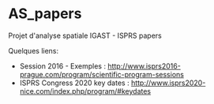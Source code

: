 # AS_papers
Projet d'analyse spatiale IGAST - ISPRS papers

Quelques liens:
- Session 2016 - Exemples : http://www.isprs2016-prague.com/program/scientific-program-sessions
- ISPRS Congress 2020 key dates : http://www.isprs2020-nice.com/index.php/program/#keydates
